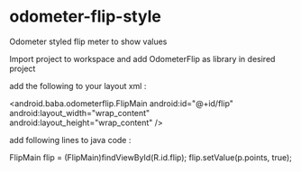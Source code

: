 odometer-flip-style
===================

Odometer styled flip meter to show values

Import project to workspace and add OdometerFlip as library in desired project

add the following to your layout xml : 

  <android.baba.odometerflip.FlipMain
    android:id="@+id/flip"
    android:layout_width="wrap_content"
    android:layout_height="wrap_content" />
  
add following lines to java code : 

  FlipMain flip = (FlipMain)findViewById(R.id.flip);
  flip.setValue(p.points, true);
